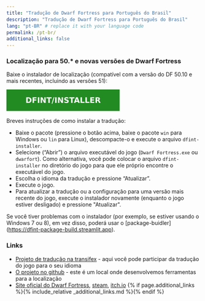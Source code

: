 ```yaml
---
title: "Tradução de Dwarf Fortress para Português do Brasil"
description: "Tradução de Dwarf Fortress para Português do Brasil"
lang: "pt-BR" # replace it with your language code
permalink: /pt-br/
additional_links: false
---
```


### Localização para 50.* e novas versões de Dwarf Fortress

Baixe o instalador de localização (compatível com a versão do DF 50.10 e mais recentes, incluindo as versões 51):

[![dfint/installer](/assets/img/download-button.svg)](https://github.com/dfint/installer/releases/latest)

Breves instruções de como instalar a tradução:

- Baixe o pacote (pressione o botão acima, baixe o pacote `win` para Windows ou `lin` para Linux), descompacte-o e execute o arquivo `dfint-installer`.
- Selecione (“Abrir”) o arquivo executável do jogo (`Dwarf Fortress.exe` ou `dwarfort`). Como alternativa, você pode colocar o arquivo `dfint-installer` no diretório do jogo para que ele próprio encontre o executável do jogo.
- Escolha o idioma da tradução e pressione “Atualizar”.
- Execute o jogo.
- Para atualizar a tradução ou a configuração para uma versão mais recente do jogo, execute o instalador novamente (enquanto o jogo estiver desligado) e pressione "Atualizar".

Se você tiver problemas com o instalador (por exemplo, se estiver usando o Windows 7 ou 8), em vez disso, poderá usar o [package-buidler] (https://dfint-package-build.streamlit.app).

### Links

- [Projeto de tradução na transifex](https://app.transifex.com/dwarf-fortress-translation/dwarf-fortress-steam) - aqui você pode participar da tradução do jogo para o seu idioma
- [O projeto no github](https://github.com/dfint) - este é um local onde desenvolvemos ferramentas para a localização
- [Site oficial do Dwarf Fortress](https://bay12games.com/dwarves/), [steam](https://store.steampowered.com/app/975370/Dwarf_Fortress/), [itch.io](https://kitfoxgames.itch.io/dwarf-fortress)
{% if page.additional_links %}{% include_relative _additional_links.md %}{% endif %}
